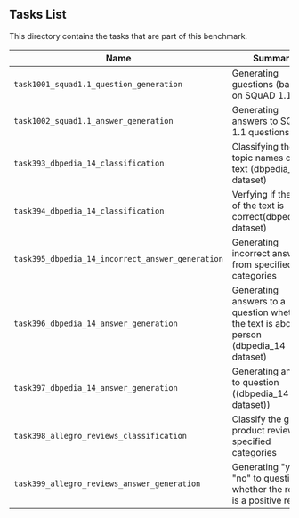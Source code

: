 ## Tasks List 

This directory contains the tasks that are part of this benchmark. 


Name | Summary | Category
---- | ----------- | --------
`task1001_squad1.1_question_generation` | Generating guestions (based on SQuAD 1.1) | Question Generation  
`task1002_squad1.1_answer_generation` | Generating answers to SQuAD 1.1 questions | Answer Generation
`task393_dbpedia_14_classification` | Classifying the topic names of the text (dbpedia_14 dataset) | Classification
`task394_dbpedia_14_classification` | Verfying if the title of the text is correct(dbpedia_14 dataset) | Classification
`task395_dbpedia_14_incorrect_answer_generation` | Generating incorrect answers from specified categories | Incorrect answer generation
`task396_dbpedia_14_answer_generation` | Generating answers to a question whether the text is about a person (dbpedia_14 dataset) | Answer generation
`task397_dbpedia_14_answer_generation` | Generating answer to question ((dbpedia_14 dataset)) | Answer Generation
`task398_allegro_reviews_classification` | Classify the given product review to specified categories | Classification
`task399_allegro_reviews_answer_generation` | Generating "yes" or "no" to question whether the review is a positive review | Answer Generation